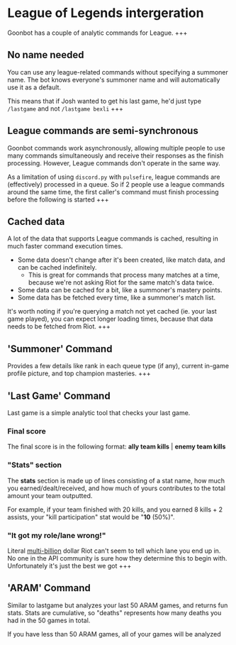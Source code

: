 # League of Legends intergeration
Goonbot has a couple of analytic commands for League.
+++
## No name needed
You can use any league-related commands without specifying a summoner name. The bot knows everyone's summoner name and will automatically use it as a default.

This means that if Josh wanted to get his last game, he'd just type `/lastgame` and not `/lastgame bexli`
+++
## League commands are semi-synchronous
Goonbot commands work asynchronously, allowing multiple people to use many commands simultaneously and receive their responses as the finish processing. However, League commands don't operate in the same way.

As a limitation of using `discord.py` with `pulsefire`, league commands are (effectively) processed in a queue. So if 2 people use a league commands around the same time, the first caller's command must finish processing before the following is started
+++
## Cached data
A lot of the data that supports League commands is cached, resulting in much faster command execution times.

- Some data doesn't change after it's been created, like match data, and can be cached indefinitely.
  - This is great for commands that process many matches at a time, because we're not asking Riot for the same match's data twice.
- Some data can be cached for a bit, like a summoner's mastery points. 
- Some data has be fetched every time, like a summoner's match list.

It's worth noting if you're querying a match not yet cached (ie. your last game played), you can expect longer loading times, because that data needs to be fetched from Riot.
+++
## 'Summoner' Command
Provides a few details like rank in each queue type (if any), current in-game profile picture, and top champion masteries.
+++
## 'Last Game' Command
Last game is a simple analytic tool that checks your last game.

### Final score
The final score is in the following format: **ally team kills** | **enemy team kills**

### "Stats" section
The **stats** section is made up of lines consisting of a stat name, how much you earned/dealt/received, and how much of yours contributes to the total amount your team outputted.

For example, if your team finished with 20 kills, and you earned 8 kills + 2 assists, your "kill participation" stat would be "**10** (50%)".

### "It got my role/lane wrong!"
Literal [multi-billion](https://levvvel.com/riot-games-statistics/) dollar Riot can't seem to tell which lane you end up in. No one in the API community is sure how they determine this to begin with. Unfortunately it's just the best we got
+++
## 'ARAM' Command
Similar to lastgame but analyzes your last 50 ARAM games, and returns fun stats. Stats are cumulative, so "deaths" represents how many deaths you had in the 50 games in total.

If you have less than 50 ARAM games, all of your games will be analyzed